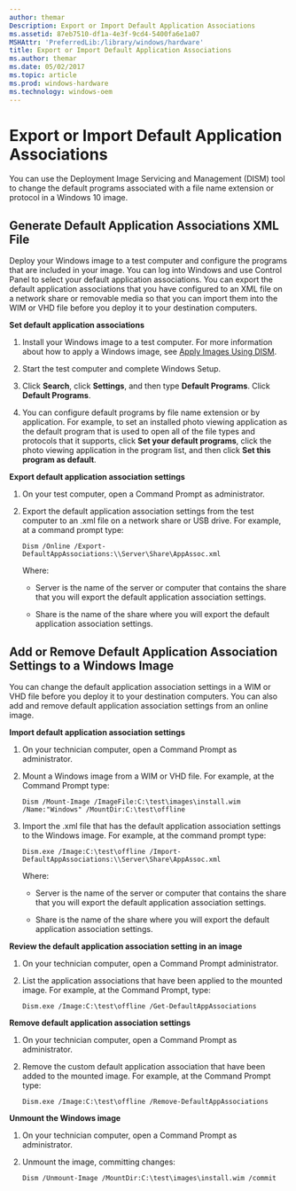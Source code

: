 ```yaml
---
author: themar
Description: Export or Import Default Application Associations
ms.assetid: 87eb7510-df1a-4e3f-9cd4-5400fa6e1a07
MSHAttr: 'PreferredLib:/library/windows/hardware'
title: Export or Import Default Application Associations
ms.author: themar
ms.date: 05/02/2017
ms.topic: article
ms.prod: windows-hardware
ms.technology: windows-oem
---
```


# Export or Import Default Application Associations


You can use the Deployment Image Servicing and Management (DISM) tool to change the default programs associated with a file name extension or protocol in a Windows 10 image.

## <span id="Generate_Default_Application_Associations_XML_File"></span><span id="generate_default_application_associations_xml_file"></span><span id="GENERATE_DEFAULT_APPLICATION_ASSOCIATIONS_XML_FILE"></span>Generate Default Application Associations XML File


Deploy your Windows image to a test computer and configure the programs that are included in your image. You can log into Windows and use Control Panel to select your default application associations. You can export the default application associations that you have configured to an XML file on a network share or removable media so that you can import them into the WIM or VHD file before you deploy it to your destination computers.

**Set default application associations**

1.  Install your Windows image to a test computer. For more information about how to apply a Windows image, see [Apply Images Using DISM](apply-images-using-dism.md).

2.  Start the test computer and complete Windows Setup.

3.  Click **Search**, click **Settings**, and then type **Default Programs**. Click **Default Programs**.

4.  You can configure default programs by file name extension or by application. For example, to set an installed photo viewing application as the default program that is used to open all of the file types and protocols that it supports, click **Set your default programs**, click the photo viewing application in the program list, and then click **Set this program as default**.

**Export default application association settings**

1.  On your test computer, open a Command Prompt as administrator. 

2.  Export the default application association settings from the test computer to an .xml file on a network share or USB drive. For example, at a command prompt type:

    ```
    Dism /Online /Export-DefaultAppAssociations:\\Server\Share\AppAssoc.xml
    ```

    Where:

    -   Server is the name of the server or computer that contains the share that you will export the default application association settings.

    -   Share is the name of the share where you will export the default application association settings.

## <span id="Add_or_Remove_Default_Application_Association_Settings_to_a_Windows_Image"></span><span id="add_or_remove_default_application_association_settings_to_a_windows_image"></span><span id="ADD_OR_REMOVE_DEFAULT_APPLICATION_ASSOCIATION_SETTINGS_TO_A_WINDOWS_IMAGE"></span>Add or Remove Default Application Association Settings to a Windows Image


You can change the default application association settings in a WIM or VHD file before you deploy it to your destination computers. You can also add and remove default application association settings from an online image.

**Import default application association settings**

1.  On your technician computer, open a Command Prompt as administrator.

2.  Mount a Windows image from a WIM or VHD file. For example, at the Command Prompt type:

    ```
    Dism /Mount-Image /ImageFile:C:\test\images\install.wim /Name:"Windows" /MountDir:C:\test\offline
    ```

3.  Import the .xml file that has the default application association settings to the Windows image. For example, at the command prompt type:

    ```
    Dism.exe /Image:C:\test\offline /Import-DefaultAppAssociations:\\Server\Share\AppAssoc.xml
    ```

    Where:

    -   Server is the name of the server or computer that contains the share that you will export the default application association settings.

    -   Share is the name of the share where you will export the default application association settings.

**Review the default application association setting in an image**

1.  On your technician computer, open a Command Prompt administrator.

2.  List the application associations that have been applied to the mounted image. For example, at the Command Prompt, type:

    ```
    Dism.exe /Image:C:\test\offline /Get-DefaultAppAssociations
    ```

**Remove default application association settings**

1.  On your technician computer, open a Command Prompt as administrator.

2.  Remove the custom default application association that have been added to the mounted image. For example, at the Command Prompt type:

    ```
    Dism.exe /Image:C:\test\offline /Remove-DefaultAppAssociations
    ```

**Unmount the Windows image**

1.  On your technician computer, open a Command Prompt as administrator.

2.  Unmount the image, committing changes:

    ```
    Dism /Unmount-Image /MountDir:C:\test\images\install.wim /commit
    ```
 

 





